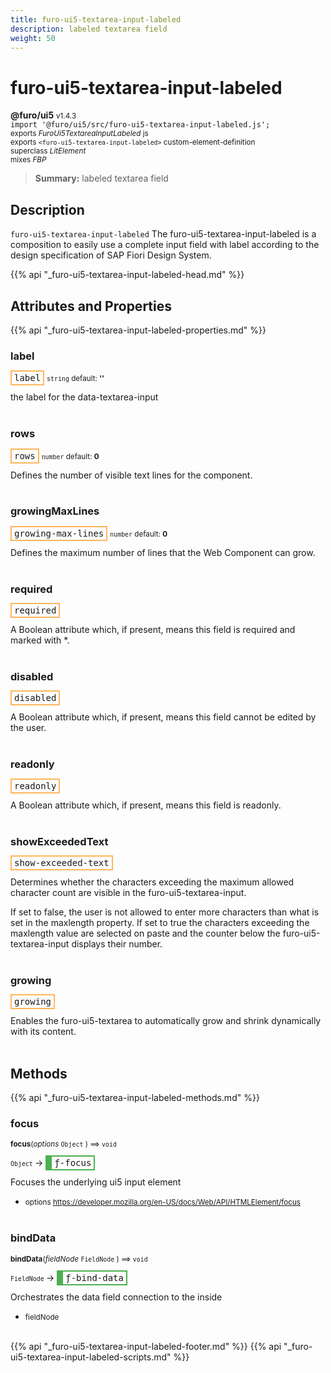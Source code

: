 ```yaml
---
title: furo-ui5-textarea-input-labeled
description: labeled textarea field
weight: 50
---
```


# furo-ui5-textarea-input-labeled
**@furo/ui5** <small>v1.4.3</small>
<br>`import '@furo/ui5/src/furo-ui5-textarea-input-labeled.js';`<small>
<br>exports *FuroUi5TextareaInputLabeled* js
<br>exports `<furo-ui5-textarea-input-labeled>` custom-element-definition
<br>superclass *LitElement*
<br> mixes *FBP*</small>

> **Summary:** labeled textarea field

## Description

`furo-ui5-textarea-input-labeled`
The furo-ui5-textarea-input-labeled is a composition to easily use a complete input field with label according
to the design specification of SAP Fiori Design System.

{{% api "_furo-ui5-textarea-input-labeled-head.md" %}}

## Attributes and Properties
{{% api "_furo-ui5-textarea-input-labeled-properties.md" %}}






### **label**

<span  style="border-width:2px; border-style: solid;border-color:  rgb(255, 182, 91);font-family:monospace; padding:2px 4px;">label</span>
<small>`string` default: **&#39;&#39;**</small>

the label for the data-textarea-input
<br><br>

### **rows**

<span  style="border-width:2px; border-style: solid;border-color:  rgb(255, 182, 91);font-family:monospace; padding:2px 4px;">rows</span>
<small>`number` default: **0**</small>

Defines the number of visible text lines for the component.
<br><br>

### **growingMaxLines**

<span  style="border-width:2px; border-style: solid;border-color:  rgb(255, 182, 91);font-family:monospace; padding:2px 4px;">growing-max-lines</span>
<small>`number` default: **0**</small>

Defines the maximum number of lines that the Web Component can grow.
<br><br>

### **required**

<span  style="border-width:2px; border-style: solid;border-color:  rgb(255, 182, 91);font-family:monospace; padding:2px 4px;">required</span>
</small>

A Boolean attribute which, if present, means this field is required and marked with *.
<br><br>

### **disabled**

<span  style="border-width:2px; border-style: solid;border-color:  rgb(255, 182, 91);font-family:monospace; padding:2px 4px;">disabled</span>
</small>

A Boolean attribute which, if present, means this field cannot be edited by the user.
<br><br>

### **readonly**

<span  style="border-width:2px; border-style: solid;border-color:  rgb(255, 182, 91);font-family:monospace; padding:2px 4px;">readonly</span>
</small>

A Boolean attribute which, if present, means this field is readonly.
<br><br>

### **showExceededText**

<span  style="border-width:2px; border-style: solid;border-color:  rgb(255, 182, 91);font-family:monospace; padding:2px 4px;">show-exceeded-text</span>
</small>

Determines whether the characters exceeding the maximum allowed character count are visible in the furo-ui5-textarea-input.

If set to false, the user is not allowed to enter more characters than what is set in the maxlength property.
If set to true the characters exceeding the maxlength value are selected on paste and the counter below
the furo-ui5-textarea-input displays their number.
<br><br>

### **growing**

<span  style="border-width:2px; border-style: solid;border-color:  rgb(255, 182, 91);font-family:monospace; padding:2px 4px;">growing</span>
</small>

Enables the furo-ui5-textarea to automatically grow and shrink dynamically with its content.
<br><br>

## Methods
{{% api "_furo-ui5-textarea-input-labeled-methods.md" %}}


### **focus**
<small>**focus**(*options* `Object` ) ⟹ `void`</small>

<small>`Object` </small> →
<span  style="border-width:2px 2px 2px 10px; border-style: solid;border-color:  rgb(76, 175, 80);font-family:monospace; padding:2px 4px;">ƒ-focus</span>

Focuses the underlying ui5 input element

- <small>options https://developer.mozilla.org/en-US/docs/Web/API/HTMLElement/focus</small>
<br><br>


### **bindData**
<small>**bindData**(*fieldNode* `FieldNode` ) ⟹ `void`</small>

<small>`FieldNode` </small> →
<span  style="border-width:2px 2px 2px 10px; border-style: solid;border-color:  rgb(76, 175, 80);font-family:monospace; padding:2px 4px;">ƒ-bind-data</span>

Orchestrates the data field connection to the inside

- <small>fieldNode </small>
<br><br>












{{% api "_furo-ui5-textarea-input-labeled-footer.md" %}}
{{% api "_furo-ui5-textarea-input-labeled-scripts.md" %}}
